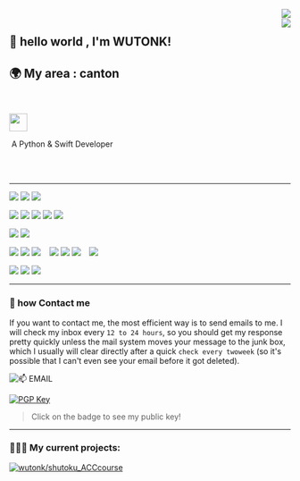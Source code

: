 <a href="https://github.com/WTUONK"><img align="right" src="https://github-readme-stats.cubik65536.top/api?theme=github_dark&username=WUTONK&count_private=true&hide=stars&show_icons=true&line_height=24"></a>
<br/>
<a href="https://github.com/WUTONK"><img align="right" src="https://github-readme-stats.cubik65536.top/api/top-langs/?theme=github_dark&username=WUTONK&layout=compact&count_private=true&card_width=445"></a>


## 🙌 hello world , I'm WUTONK!

## 🌍 My area : canton 
<br />
<br />
<a href="https://www.wutonk.xyz"><img src="https://img.shields.io/website?ddown_message=Offline&label=www.wutonk.xyz&style=for-the-badge&up_message=Online&url=https%3A%2F%2Fwww.wutonk.xyz" width="auto" height="32"></a>


​		A Python & Swift Developer

<br />
<br />


<hr/>

<p>
  <img src="https://img.shields.io/badge/Apple-%23000000.svg?style=for-the-badge&logo=apple&logoColor=white" />
  <img src="https://img.shields.io/badge/iOS-000000?style=for-the-badge&logo=ios&logoColor=white" />
  <img src="https://img.shields.io/badge/iPadOS-000000?style=for-the-badge&logo=ios&logoColor=white" />
</p>

<p>
  <img src="https://img.shields.io/badge/macOS-000000?style=for-the-badge&logo=macos&logoColor=F0F0F0" />
  <img src="https://img.shields.io/badge/Windows%2011-0078D6?style=for-the-badge&logo=windows&logoColor=white" />
  <img src= "https://img.shields.io/badge/Windows%2095-008484?style=for-the-badge&logo=windows95&logoColor=white" />
  <img src="https://img.shields.io/badge/Ubuntu-E95420?style=for-the-badge&logo=ubuntu&logoColor=white" />
  <img src="https://img.shields.io/badge/-Rocky%20Linux-%2310B981?style=for-the-badge&logo=rockylinux&logoColor=white" />
</p>

<p>
  <img src="https://img.shields.io/badge/iTerm2-546E7A?style=for-the-badge&logo=iTerm2&logoColor=F0F0F0" />
  <img src="https://img.shields.io/badge/Windows%20Terminal-4D4D4D?style=for-the-badge&logo=windows-terminal&logoColor=F0F0F0" />
</p>

<p>
  <img src="https://img.shields.io/badge/python-3670A0?style=for-the-badge&logo=python&logoColor=ffdd54" />
  <img src="https://img.shields.io/badge/swift-F54A2A?style=for-the-badge&logo=swift&logoColor=white" />
  <img src="https://img.shields.io/badge/c%23-%23239120.svg?style=for-the-badge&logo=c-sharp&logoColor=white" />
  &nbsp;&nbsp;
  <img src="https://img.shields.io/badge/css3-%231572B6.svg?style=for-the-badge&logo=css3&logoColor=white" />
  <img src="https://img.shields.io/badge/html5-%23E34F26.svg?style=for-the-badge&logo=html5&logoColor=white" />
  <img src="https://img.shields.io/badge/vuejs-%2335495e.svg?style=for-the-badge&logo=vuedotjs&logoColor=%234FC08D" />
  &nbsp;&nbsp;
  <img src="https://img.shields.io/badge/markdown-%23000000.svg?style=for-the-badge&logo=markdown&logoColor=white" />
</p>

<p>
  <img src="https://img.shields.io/badge/pycharm-143?style=for-the-badge&logo=pycharm&logoColor=black&color=black&labelColor=green" />
  <img src="https://img.shields.io/badge/Visual%20Studio%20Code-0078d7.svg?style=for-the-badge&logo=visual-studio-code&logoColor=white" />
  <img src="https://img.shields.io/badge/Xcode-007ACC?style=for-the-badge&logo=Xcode&logoColor=white" />
</p>

------

### 📮 how Contact me

If you want to contact me, the most efficient way is to send emails to me. I will check my inbox every `12 to 24 hours`, so you should get my response pretty quickly unless the mail system moves your message to the junk box, which I usually will clear directly after a quick `check every twoweek` (so it's possible that I can't even see your email before it got deleted).

![📫 EMAIL](https://img.shields.io/badge/📫%20EMAIL-wjt474696120%40gmail.com-informational?style=for-the-badge)

[![PGP Key](https://img.shields.io/badge/My%20PGP%20Fingerprint-7C58%20C98C%203AB8%20004E%20046C%2016FA%204462%209FF0%20C890%20D359-%23FA7343?style=for-the-badge)](./pgp-public-key.txt)

 > Click on the badge to see my public key!


------

### 🧑🏻‍💻 My current projects:

[![wutonk/shutoku_ACCcourse](https://github-readme-stats.vercel.app/api/pin/?theme=github_dark&username=wutonk&repo=shutoku_ACCcourse&show_owner=true)](https://github.com/Ileriayo/markdown-badges)
